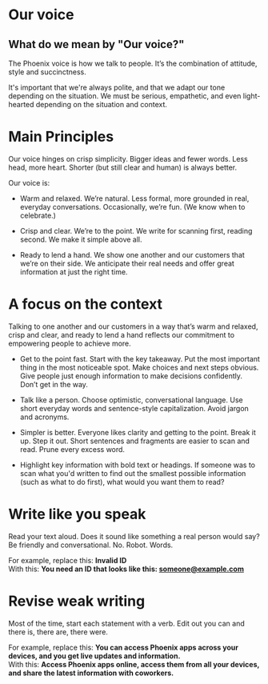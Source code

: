 # Our voice

## What do we mean by "Our voice?"
The Phoenix voice is how we talk to people. It’s the combination of attitude, style and succinctness.

It's important that we're always polite, and that we adapt our tone depending on the situation. We must be serious, empathetic, and even light-hearted depending on the situation and context.

# Main Principles

Our voice hinges on crisp simplicity. Bigger ideas and fewer words. Less head, more heart. Shorter (but still clear and human) is always better.

Our voice is:

* Warm and relaxed. We’re natural. Less formal, more grounded in real, everyday conversations. Occasionally, we’re fun. (We know when to celebrate.)

* Crisp and clear. We’re to the point. We write for scanning first, reading second. We make it simple above all.

* Ready to lend a hand. We show one another and our customers that we’re on their side. We anticipate their real needs and offer great information at just the right time.

# A focus on the context

Talking to one another and our customers in a way that’s warm and relaxed, crisp and clear, and ready to lend a hand reflects our commitment to empowering people to achieve more.

* Get to the point fast. Start with the key takeaway. Put the most important thing in the most noticeable spot. Make choices and next steps obvious. Give people just enough information to make decisions confidently. Don’t get in the way.

* Talk like a person. Choose optimistic, conversational language. Use short everyday words and sentence-style capitalization. Avoid jargon and acronyms.

* Simpler is better. Everyone likes clarity and getting to the point. Break it up. Step it out. Short sentences and fragments are easier to scan and read. Prune every excess word.

* Highlight key information with bold text or headings. If someone was to scan what you'd written to find out the smallest possible information (such as what to do first), what would you want them to read?

# Write like you speak

Read your text aloud. Does it sound like something a real person would say? Be friendly and conversational. No. Robot. Words. 

For example, replace this: **Invalid ID**  
With this: **You need an ID that looks like this: someone@example.com**

# Revise weak writing

Most of the time, start each statement with a verb. Edit out you can and there is, there are, there were. 

For example, replace this: **You can access Phoenix apps across your devices, and you get live updates and information.**  
With this: **Access Phoenix apps online, access them from all your devices, and share the latest information with coworkers.**
